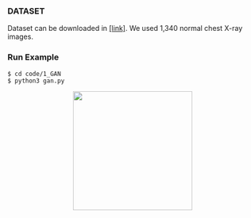 ### DATASET
Dataset can be downloaded in [[link]](https://www.kaggle.com/paultimothymooney/chest-xray-pneumonia). 
We used 1,340 normal chest X-ray images.

### Run Example
```
$ cd code/1_GAN
$ python3 gan.py
```

<p align="center">
    <img src="result_image.gif" width="240"\>
</p>

